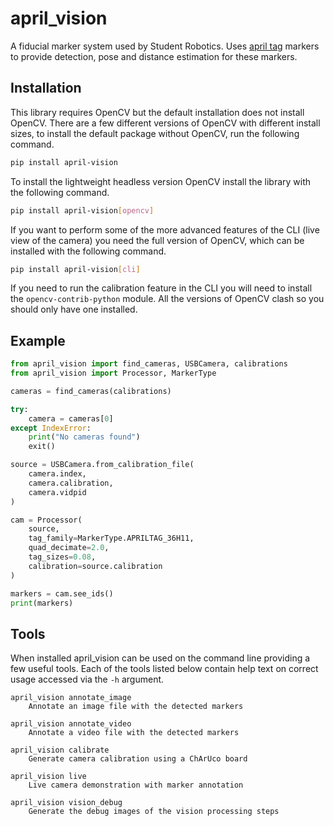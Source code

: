 # april_vision

A fiducial marker system used by Student Robotics.
Uses [april tag](https://april.eecs.umich.edu/software/apriltag) markers to provide detection, pose and distance estimation for these markers.

## Installation

This library requires OpenCV but the default installation does not install OpenCV. There are a few different versions of OpenCV with different install sizes, to install the default package without OpenCV, run the following command.

```bash
pip install april-vision
```

To install the lightweight headless version OpenCV install the library with the following command.

```bash
pip install april-vision[opencv]
```

If you want to perform some of the more advanced features of the CLI (live view of the camera) you need the full version of OpenCV, which can be installed with the following command.

```bash
pip install april-vision[cli]
```

If you need to run the calibration feature in the CLI you will need to install the `opencv-contrib-python` module. All the versions of OpenCV clash so you should only have one installed.

## Example

```python
from april_vision import find_cameras, USBCamera, calibrations
from april_vision import Processor, MarkerType

cameras = find_cameras(calibrations)

try:
    camera = cameras[0]
except IndexError:
    print("No cameras found")
    exit()

source = USBCamera.from_calibration_file(
    camera.index,
    camera.calibration,
    camera.vidpid
)

cam = Processor(
    source,
    tag_family=MarkerType.APRILTAG_36H11,
    quad_decimate=2.0,
    tag_sizes=0.08,
    calibration=source.calibration
)

markers = cam.see_ids()
print(markers)
```

## Tools

When installed april_vision can be used on the command line providing a few useful tools. Each of the tools listed below contain help text on correct usage accessed via the `-h` argument.

```
april_vision annotate_image
    Annotate an image file with the detected markers
```
```
april_vision annotate_video
    Annotate a video file with the detected markers
```
```
april_vision calibrate
    Generate camera calibration using a ChArUco board
```
```
april_vision live
    Live camera demonstration with marker annotation
```
```
april_vision vision_debug
    Generate the debug images of the vision processing steps
```
